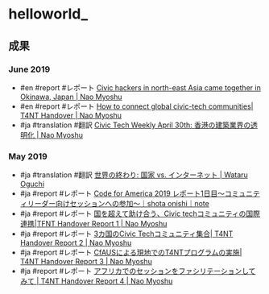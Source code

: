 # helloworld_

## 成果

### June 2019
- #en #report #レポート [Civic hackers in north-east Asia came together in Okinawa, Japan | Nao Myoshu](https://medium.com/@Nao_Kobe/civic-hackers-in-north-east-asia-came-together-in-okinawa-japan-126cf173de16)
- #en #report #レポート [How to connect global civic-tech communities| T4NT Handover | Nao Myoshu](https://medium.com/@Nao_Kobe/how-to-connect-global-civic-tech-communities-t4nt-handover-648ade2a0666)
- #ja #translation #翻訳 [Civic Tech Weekly April 30th: 香港の建築業界の透明化 | Nao Myoshu](https://medium.com/@Nao_Kobe/civic-tech-weekly-april-30th-%E9%A6%99%E6%B8%AF%E3%81%AE%E5%BB%BA%E7%AF%89%E6%A5%AD%E7%95%8C%E3%81%AE%E9%80%8F%E6%98%8E%E5%8C%96-a05b9ea1f38b)

### May 2019
- #ja #translation #翻訳 [世界の終わり: 国家 vs. インターネット | Wataru Oguchi](https://github.com/wataruoguchi/helloworld_/blob/master/the_end_of_the_world.md)
- #ja #report #レポート [Code for America 2019 レポート1日目〜コミュニティリーダー向けセッションへの参加〜｜shota onishi｜note](https://note.mu/shotaonishi/n/n06a7482b4ac6#9u8TX)
- #ja #report #レポート [国を超えて助け合う、Civic techコミュニティの国際連携|TFNT Handover Report 1 | Nao Myoshu](https://medium.com/code-for-japan/t4nt-handover2019-1-f57380f5d970)
- #ja #report #レポート [3カ国のCivic Techコミュニティ集合| T4NT Handover Report 2 | Nao Myoshu](https://medium.com/code-for-japan/t4nt-handover2019-2-a8d436ed9591)
- #ja #report #レポート [CfAUSによる現地でのT4NTプログラムの実施| T4NT Handover Report 3 | Nao Myoshu](https://medium.com/code-for-japan/t4nt-handover2019-3-995e24126c9b)
- #ja #report #レポート [アフリカでのセッションをファシリテーションしてみて | T4NT Handover Report 4 | Nao Myoshu](https://medium.com/code-for-japan/t4nt-handover2019-4-1558fc6f519f)
